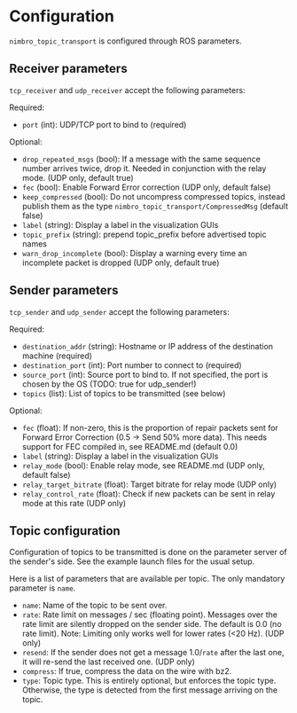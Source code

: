 
Configuration
=============

`nimbro_topic_transport` is configured through ROS parameters.

Receiver parameters
-------------------

`tcp_receiver` and `udp_receiver` accept the following parameters:

Required:
 - `port` (int): UDP/TCP port to bind to (required)

Optional:
 - `drop_repeated_msgs` (bool): If a message with the same sequence number
   arrives twice, drop it. Needed in conjunction with the relay mode.
   (UDP only, default true)
 - `fec` (bool): Enable Forward Error correction (UDP only, default false)
 - `keep_compressed` (bool): Do not uncompress compressed topics, instead
   publish them as the type `nimbro_topic_transport/CompressedMsg`
   (default false)
 - `label` (string): Display a label in the visualization GUIs
 - `topic_prefix` (string): prepend topic_prefix before advertised topic names
 - `warn_drop_incomplete` (bool): Display a warning every time an incomplete
   packet is dropped (UDP only, default true)

Sender parameters
-----------------

`tcp_sender` and `udp_sender` accept the following parameters:

Required:
 - `destination_addr` (string): Hostname or IP address of the destination
   machine (required)
 - `destination_port` (int): Port number to connect to (required)
 - `source_port` (int): Source port to bind to. If not specified, the port is
   chosen by the OS (TODO: true for udp_sender!)
 - `topics` (list): List of topics to be transmitted (see below)

Optional:
 - `fec` (float): If non-zero, this is the proportion of repair packets sent for
   Forward Error Correction (0.5 -> Send 50% more data). This needs support for
   FEC compiled in, see README.md (default 0.0)
 - `label` (string): Display a label in the visualization GUIs
 - `relay_mode` (bool): Enable relay mode, see README.md
   (UDP only, default false)
 - `relay_target_bitrate` (float): Target bitrate for relay mode (UDP only)
 - `relay_control_rate` (float): Check if new packets can be sent in relay mode
   at this rate (UDP only)

Topic configuration
-------------------

Configuration of topics to be transmitted is done on the parameter server of
the sender's side. See the example launch files for the usual setup.

Here is a list of parameters that are available per topic. The only mandatory
parameter is `name`.

 - `name`: Name of the topic to be sent over.
 - `rate`: Rate limit on messages / sec (floating point). Messages over the
   rate limit are silently dropped on the sender side. The default is 0.0
   (no rate limit).
   Note: Limiting only works well for lower rates (<20 Hz).
   (UDP only)
 - `resend`: If the sender does not get a message 1.0/`rate` after the last one,
   it will re-send the last received one. (UDP only)
 - `compress`: If true, compress the data on the wire with bz2.
 - `type`: Topic type. This is entirely optional, but enforces the topic type.
   Otherwise, the type is detected from the first message arriving on the topic.
